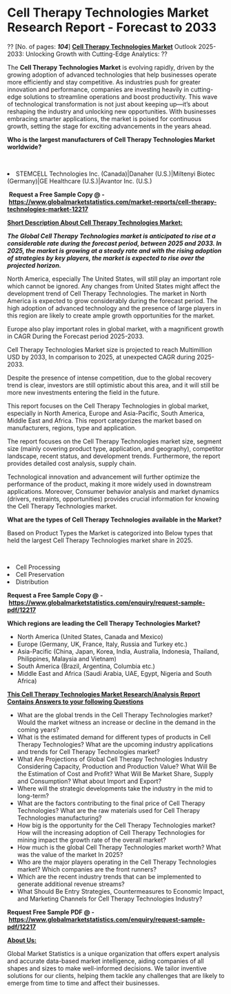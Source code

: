 <H1>Cell Therapy Technologies Market Research Report - Forecast to 2033</H1><p>?? [No. of pages:&nbsp;<strong><em>104</em></strong>]&nbsp;<strong><a href="https://www.globalmarketstatistics.com/market-reports/cell-therapy-technologies-market-12217">Cell Therapy Technologies&nbsp;Market</a></strong>&nbsp;Outlook 2025-2033: Unlocking Growth with Cutting-Edge Analytics: ??</p><p>The <strong>Cell Therapy Technologies Market</strong> is evolving rapidly, driven by the growing adoption of advanced technologies that help businesses operate more efficiently and stay competitive. As industries push for greater innovation and performance, companies are investing heavily in cutting-edge solutions to streamline operations and boost productivity. This wave of technological transformation is not just about keeping up&mdash;it&rsquo;s about reshaping the industry and unlocking new opportunities. With businesses embracing smarter applications, the market is poised for continuous growth, setting the stage for exciting advancements in the years ahead.</p><p><strong>Who is the largest manufacturers of Cell Therapy Technologies Market worldwide?</strong></p><p>&nbsp;<li>STEMCELL Technologies Inc. (Canada)|Danaher (U.S.)|Miltenyi Biotec (Germany)|GE Healthcare (U.S.)|Avantor Inc. (U.S.)</p><p>&nbsp;<strong>Request a Free Sample Copy @ -&nbsp;<a href="https://www.globalmarketstatistics.com/market-reports/cell-therapy-technologies-market-12217">https://www.globalmarketstatistics.com/market-reports/cell-therapy-technologies-market-12217</a></strong></p><p><strong><u>Short Description About Cell Therapy Technologies Market:</u></strong></p><p><strong><em>The Global Cell Therapy Technologies market is anticipated to rise at a considerable rate during the forecast period, between 2025 and 2033. In 2025, the market is growing at a steady rate and with the rising adoption of strategies by key players, the market is expected to rise over the projected horizon.</em></strong></p><p>North America, especially The United States, will still play an important role which cannot be ignored. Any changes from United States might affect the development trend of Cell Therapy Technologies. The market in North America is expected to grow considerably during the forecast period. The high adoption of advanced technology and the presence of large players in this region are likely to create ample growth opportunities for the market.</p><p>Europe also play important roles in global market, with a magnificent growth in CAGR During the Forecast period 2025-2033.</p><p>Cell Therapy Technologies Market size is projected to reach Multimillion USD by 2033, In comparison to 2025, at unexpected CAGR during 2025-2033.</p><p>Despite the presence of intense competition, due to the global recovery trend is clear, investors are still optimistic about this area, and it will still be more new investments entering the field in the future.</p><p>This report focuses on the Cell Therapy Technologies in global market, especially in North America, Europe and Asia-Pacific, South America, Middle East and Africa. This report categorizes the market based on manufacturers, regions, type and application.</p><p>The report focuses on the Cell Therapy Technologies market size, segment size (mainly covering product type, application, and geography), competitor landscape, recent status, and development trends. Furthermore, the report provides detailed cost analysis, supply chain.</p><p>Technological innovation and advancement will further optimize the performance of the product, making it more widely used in downstream applications. Moreover, Consumer behavior analysis and market dynamics (drivers, restraints, opportunities) provides crucial information for knowing the Cell Therapy Technologies market.</p><p><strong>What are the types of Cell Therapy Technologies available in the Market?</strong></p><p>Based on Product Types the Market is categorized into Below types that held the largest Cell Therapy Technologies market share in 2025.</p><p>&nbsp;<li>Cell Processing<li> Cell Preservation<li> Distribution&nbsp;</p><p><strong>Request a Free Sample Copy @ -&nbsp;<a href="https://www.globalmarketstatistics.com/enquiry/request-sample-pdf/12217">https://www.globalmarketstatistics.com/enquiry/request-sample-pdf/12217</a></strong></p><p><strong>Which regions are leading the Cell Therapy Technologies Market?</strong></p><ul><li>North America (United States, Canada and Mexico)</li><li>Europe (Germany, UK, France, Italy, Russia and Turkey etc.)</li><li>Asia-Pacific (China, Japan, Korea, India, Australia, Indonesia, Thailand, Philippines, Malaysia and Vietnam)</li><li>South America (Brazil, Argentina, Columbia etc.)</li><li>Middle East and Africa (Saudi Arabia, UAE, Egypt, Nigeria and South Africa)</li></ul><p><strong><u>This Cell Therapy Technologies Market Research/Analysis Report Contains Answers to your following Questions</u></strong></p><ul><li>What are the global trends in the Cell Therapy Technologies market? Would the market witness an increase or decline in the demand in the coming years?</li><li>What is the estimated demand for different types of products in Cell Therapy Technologies? What are the upcoming industry applications and trends for Cell Therapy Technologies market?</li><li>What Are Projections of Global Cell Therapy Technologies Industry Considering Capacity, Production and Production Value? What Will Be the Estimation of Cost and Profit? What Will Be Market Share, Supply and Consumption? What about Import and Export?</li><li>Where will the strategic developments take the industry in the mid to long-term?</li><li>What are the factors contributing to the final price of Cell Therapy Technologies? What are the raw materials used for Cell Therapy Technologies manufacturing?</li><li>How big is the opportunity for the Cell Therapy Technologies market? How will the increasing adoption of Cell Therapy Technologies for mining impact the growth rate of the overall market?</li><li>How much is the global Cell Therapy Technologies market worth? What was the value of the market In 2025?</li><li>Who are the major players operating in the Cell Therapy Technologies market? Which companies are the front runners?</li><li>Which are the recent industry trends that can be implemented to generate additional revenue streams?</li><li>What Should Be Entry Strategies, Countermeasures to Economic Impact, and Marketing Channels for Cell Therapy Technologies Industry?</li></ul><p><strong>Request Free Sample PDF @ -&nbsp;<a href="https://www.globalmarketstatistics.com/enquiry/request-sample-pdf/12217">https://www.globalmarketstatistics.com/enquiry/request-sample-pdf/12217</a></strong></p><p><strong><u>About Us:</u></strong></p><p>Global Market Statistics&nbsp;is a unique organization that offers expert analysis and accurate data-based market intelligence, aiding companies of all shapes and sizes to make well-informed decisions. We tailor inventive solutions for our clients, helping them tackle any challenges that are likely to emerge from time to time and affect their businesses.</p>

